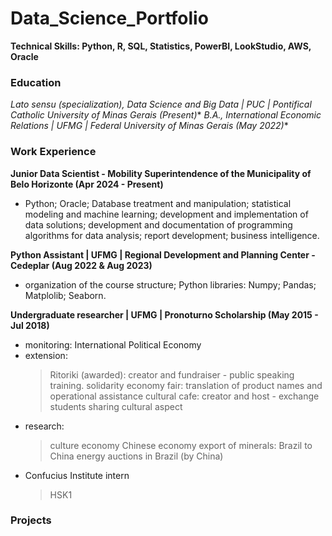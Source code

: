 # Data_Science_Portfolio

**Technical Skills: Python, R, SQL, Statistics, PowerBI, LookStudio, AWS, Oracle**

### Education

*Lato sensu (specialization), Data Science and Big Data | PUC | Pontifical Catholic University of Minas Gerais (Present)**
*B.A., International Economic Relations | UFMG | Federal University of Minas Gerais (May 2022)**

### Work Experience

**Junior Data Scientist - Mobility Superintendence of the Municipality of Belo Horizonte (Apr 2024 - Present)**
* Python; Oracle; Database treatment and manipulation; statistical modeling and machine learning; development and implementation of data solutions; development and documentation of programming algorithms for data analysis; report development; business intelligence.

**Python Assistant | UFMG | Regional Development and Planning Center - Cedeplar (Aug 2022 & Aug 2023)**
* organization of the course structure; Python libraries: Numpy; Pandas; Matplolib; Seaborn.
  
**Undergraduate researcher | UFMG |  Pronoturno Scholarship (May 2015 - Jul 2018)**
* monitoring: International Political Economy
* extension:
    > Ritoriki (awarded): creator and fundraiser -  public speaking training.
    > solidarity economy fair:  translation of product names and operational assistance
    > cultural cafe: creator and host - exchange students sharing cultural aspect
* research:
    > culture economy
    > Chinese economy
    > export of minerals: Brazil to China
    > energy auctions in Brazil (by China)
* Confucius Institute intern
    > HSK1

### Projects
